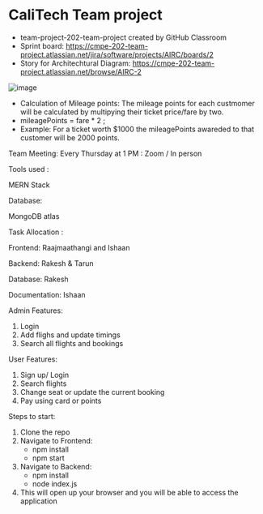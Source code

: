 # CaliTech Team project
- team-project-202-team-project created by GitHub Classroom
- Sprint board: https://cmpe-202-team-project.atlassian.net/jira/software/projects/AIRC/boards/2
- Story for Architechtural Diagram: https://cmpe-202-team-project.atlassian.net/browse/AIRC-2

![image](https://user-images.githubusercontent.com/70946588/137821414-61e3c34e-e065-4524-8d81-690a280773c3.png)

- Calculation of Mileage points: The mileage points for each custmomer will be calculated by multipying their ticket price/fare by two.
- mileagePoints = fare * 2 ; 
- Example: For a ticket worth $1000 the mileagePoints awareded to that customer will be 2000 points.


Team Meeting:
Every Thursday at 1 PM : Zoom / In person 

Tools used :

MERN Stack

Database:

MongoDB atlas 

Task Allocation :

Frontend: Raajmaathangi and Ishaan

Backend: Rakesh & Tarun

Database: Rakesh 

Documentation: Ishaan


Admin Features:
1) Login
2) Add flighs and update timings 
3) Search all flights and bookings

User Features:
1) Sign up/ Login 
2) Search flights 
3) Change seat or update the current booking 
4) Pay using card or points 

Steps to start:

1) Clone the repo
2) Navigate to Frontend:
    - npm install
    - npm start
3) Navigate to Backend:
    - npm install
    - node index.js
4) This will open up your browser and you will be able to access the application  
